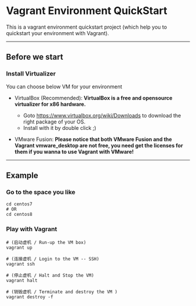 # Vagrant Environment QuickStart

This is a vagrant environment quickstart project (which help you to quickstart your environment with Vagrant).

----

## Before we start

### Install Virtualizer

You can choose below VM for your environment

- VirtualBox (Recommended): **VirtualBox is a free and opensource virtualizer for x86 hardware.**
  - Goto https://www.virtualbox.org/wiki/Downloads to download the right package of your OS.
  - Install with it by double click ;)

- VMware Fusion: **Please notice that both VMware Fusion and the Vagrant vmware_desktop are not free, you need get the licenses for them if you wanna to use Vagrant with VMware!**

----

## Example

### Go to the space you like

```shell
cd centos7
# OR
cd centos8
```

### Play with Vagrant

```shell
# (启动虚机 / Run-up the VM box)
vagrant up

# (连接虚机 / Login to the VM -- SSH)
vagrant ssh

# (停止虚机 / Halt and Stop the VM)
vagrant halt

# (销毁虚机 / Terminate and destroy the VM )
vagrant destroy -f
```
